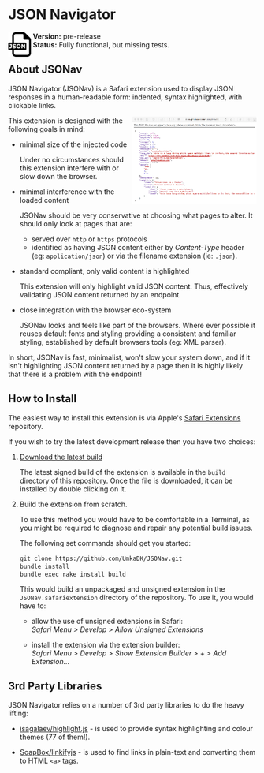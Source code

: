 JSON Navigator
==============

<a href="./build/JSONav.safariextz">
  <img src="./JSONav.safariextension/Icon.png" 
    alt="JSONav" align="left" width="50">
</a>

**Version:** pre-release  
**Status:** Fully functional, but missing tests.

About JSONav
------------

JSON Navigator (JSONav) is a Safari extension used to display JSON responses in a human-readable form: indented, syntax highlighted, with clickable links.

<img src="./Screenshot.png"
  alt="JSONav screenshot" align="right" width="50%">

This extension is designed with the following goals in mind:

  - minimal size of the injected code

    Under no circumstances should this extension interfere with or slow down the browser.

  - minimal interference with the loaded content

    JSONav should be very conservative at choosing what pages to alter. It should only look at pages that are:

    - served over `http` or `https` protocols
    - identified as having JSON content either by *Content-Type* header (eg: `application/json`) or via the filename extension (ie: `.json`).

  - standard compliant, only valid content is highlighted

    This extension will only highlight valid JSON content. Thus, effectively validating JSON content returned by an endpoint.

  - close integration with the browser eco-system

    JSONav looks and feels like part of the browsers. Where ever possible it reuses default fonts and styling providing a consistent and familiar styling, established by default browsers tools (eg: XML parser).

In short, JSONav is fast, minimalist, won't slow your system down, and if it isn't highlighting JSON content returned by a page then it is highly likely that there is a problem with the endpoint!

How to Install
--------------

The easiest way to install this extension is via Apple's [Safari Extensions][safari_ext] repository.

If you wish to try the latest development release then you have two choices:

  1. [Download the latest build][github_ext]

     The latest signed build of the extension is available in the `build` directory of this repository. Once the file is downloaded, it can be installed by double clicking on it.

  2. Build the extension from scratch.

     To use this method you would have to be comfortable in a Terminal, as you might be required to diagnose and repair any potential build issues.

     The following set commands should get you started:

         git clone https://github.com/UmkaDK/JSONav.git
         bundle install
         bundle exec rake install build

     This would build an unpackaged and unsigned extension in the `JSONav.safariextension` directory of the repository. To use it, you would have to:

       - allow the use of unsigned extensions in Safari:  
         *Safari Menu > Develop > Allow Unsigned Extensions*

       - install the extension via the extension builder:  
         *Safari Menu > Develop > Show Extension Builder > + > Add Extension...*

3rd Party Libraries
-------------------

JSON Navigator relies on a number of 3rd party libraries to do the heavy lifting:

  - [isagalaev/highlight.js](https://github.com/isagalaev/highlight.js) - is used to provide syntax highlighting and colour themes (77 of them!).

  - [SoapBox/linkifyjs](https://github.com/SoapBox/linkifyjs) - is used to find links in plain-text and converting them to HTML `<a>` tags.


[safari_ext]: https://safari-extensions.apple.com
[github_ext]: ./build/JSONav.safariextz
